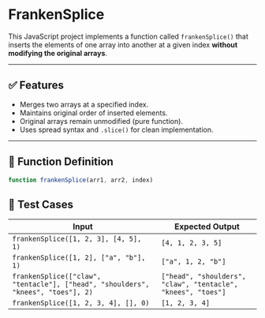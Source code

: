 # FrankenSplice

This JavaScript project implements a function called `frankenSplice()` that inserts the elements of one array into another at a given index **without modifying the original arrays**.

---

## ✅ Features

- Merges two arrays at a specified index.
- Maintains original order of inserted elements.
- Original arrays remain unmodified (pure function).
- Uses spread syntax and `.slice()` for clean implementation.

---

## 🚀 Function Definition

```javascript
function frankenSplice(arr1, arr2, index)
```

## 🧪 Test Cases
| Input                                                                            | Expected Output                                              |
| -------------------------------------------------------------------------------- | ------------------------------------------------------------ |
| `frankenSplice([1, 2, 3], [4, 5], 1)`                                            | `[4, 1, 2, 3, 5]`                                            |
| `frankenSplice([1, 2], ["a", "b"], 1)`                                           | `["a", 1, 2, "b"]`                                           |
| `frankenSplice(["claw", "tentacle"], ["head", "shoulders", "knees", "toes"], 2)` | `["head", "shoulders", "claw", "tentacle", "knees", "toes"]` |
| `frankenSplice([1, 2, 3, 4], [], 0)`                                             | `[1, 2, 3, 4]`                                               |
